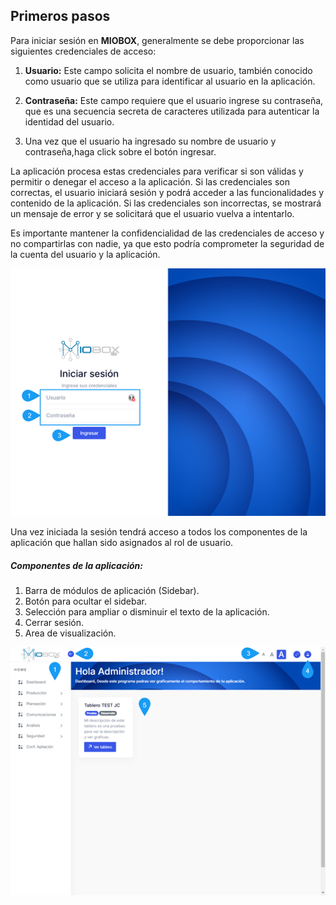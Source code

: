 ## Primeros pasos

Para iniciar sesión en **MIOBOX**, generalmente se debe proporcionar las siguientes credenciales de acceso:

1. **Usuario:** Este campo solicita el nombre de usuario, también conocido como usuario que se utiliza para identificar al usuario en la aplicación.

2. **Contraseña:** Este campo requiere que el usuario ingrese su contraseña, que es una secuencia secreta de caracteres utilizada para autenticar la identidad del usuario.

3. Una vez que el usuario ha ingresado su nombre de usuario y contraseña,haga click sobre el botón ingresar.

La aplicación procesa estas credenciales para verificar si son válidas y permitir o denegar el acceso a la aplicación. Si las credenciales son correctas, el usuario iniciará sesión y podrá acceder a las funcionalidades y contenido de la aplicación. Si las credenciales son incorrectas, se mostrará un mensaje de error y se solicitará que el usuario vuelva a intentarlo.

Es importante mantener la confidencialidad de las credenciales de acceso y no compartirlas con nadie, ya que esto podría comprometer la seguridad de la cuenta del usuario y la aplicación.

![iniciar](../introduccion/assets/images/inicio_sesion.png)

Una vez iniciada la sesión tendrá acceso a todos los componentes de la aplicación que hallan sido asignados al rol de usuario.

##### Componentes de la aplicación:

1. Barra de módulos de aplicación (Sidebar).
2. Botón para ocultar el sidebar.
3. Selección para ampliar o disminuir el texto de la aplicación.
4. Cerrar sesión.
5. Area de visualización.

![pantalla_inicial](../introduccion/assets/images/pantalla_inicial.png)
